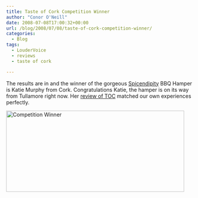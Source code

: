 ```yaml
---
title: Taste of Cork Competition Winner
author: "Conor O'Neill"
date: 2008-07-08T17:00:32+00:00
url: /blog/2008/07/08/taste-of-cork-competition-winner/
categories:
  - Blog
tags:
  - LouderVoice
  - reviews
  - taste of cork

---
```

The results are in and the winner of the gorgeous [Spicendipity][1] BBQ Hamper is Katie Murphy from Cork. Congratulations Katie, the hamper is on its way from Tullamore right now. Her [review of TOC][2] matched our own experiences perfectly.

[<img class="aligncenter size-full wp-image-122" title="winner" src="http://www.loudervoice.com/wp-content/uploads/2008/07/winner.jpg" alt="Competition Winner" width="480" height="219" />][3]

 [1]: http://www.spicendipity.com/
 [2]: http://www.loudervoice.com/reviews/190178731
 [3]: http://www.loudervoice.com/wp-content/uploads/2008/07/winner.jpg